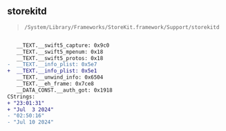 ## storekitd

> `/System/Library/Frameworks/StoreKit.framework/Support/storekitd`

```diff

   __TEXT.__swift5_capture: 0x9c0
   __TEXT.__swift5_mpenum: 0x18
   __TEXT.__swift5_protos: 0x18
-  __TEXT.__info_plist: 0x5e7
+  __TEXT.__info_plist: 0x5e1
   __TEXT.__unwind_info: 0x6504
   __TEXT.__eh_frame: 0x7ce8
   __DATA_CONST.__auth_got: 0x1918
CStrings:
+ "23:01:31"
+ "Jul  3 2024"
- "02:50:16"
- "Jul 10 2024"

```
